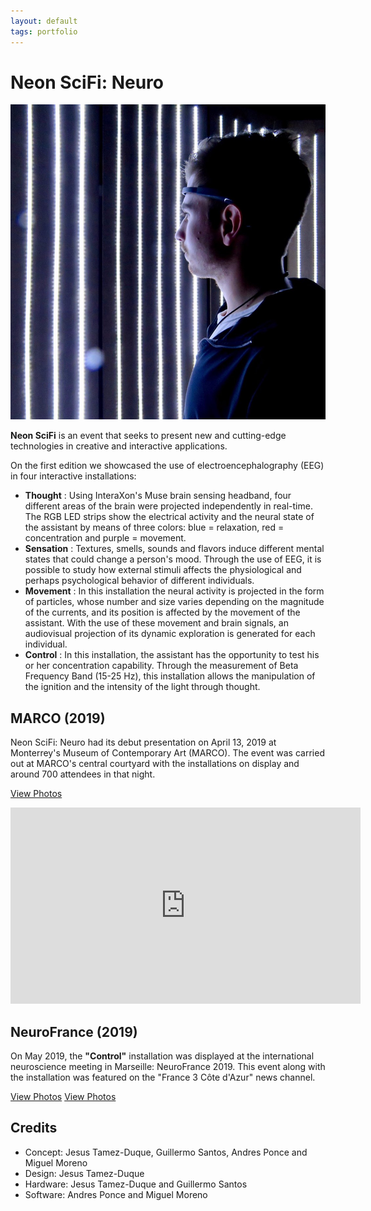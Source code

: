 ```yaml
---
layout: default
tags: portfolio
---
```

# Neon SciFi: Neuro

![Control](/assets/images/2019-08-14-Neon-SciFi-Neuro.jpg)

**Neon SciFi** is an event that seeks to present new and cutting-edge technologies in creative and interactive applications.

On the first edition we showcased the use of electroencephalography (EEG) in four interactive installations:
* **Thought** : Using InteraXon's Muse brain sensing headband, four different areas of the brain were projected independently in real-time. The RGB LED strips show the electrical activity and the neural state of the assistant by means of three colors: blue = relaxation, red = concentration and purple = movement.
* **Sensation** : Textures, smells, sounds and flavors induce different mental states that could change a person's mood. Through the use of EEG, it is possible to study how external stimuli affects the physiological and perhaps psychological behavior of different individuals.
* **Movement** : In this installation the neural activity is projected in the form of particles, whose number and size varies depending on the magnitude of the currents, and its position is affected by the movement of the assistant. With the use of these movement and brain signals, an audiovisual projection of its dynamic exploration is generated for each individual.
* **Control** : In this installation, the assistant has the opportunity to test his or her concentration capability. Through the measurement of Beta Frequency Band (15-25 Hz), this installation allows the manipulation of the ignition and the intensity of the light through thought.

## MARCO (2019)

Neon SciFi: Neuro had its debut presentation on April 13, 2019 at Monterrey's Museum of Contemporary Art (MARCO). The event was carried out at MARCO's central courtyard with the installations on display and around 700 attendees in that night.

[View Photos](https://www.facebook.com/TamezDuque/posts/1644915758986060)

<iframe src="https://www.facebook.com/plugins/video.php?height=314&href=https%3A%2F%2Fwww.facebook.com%2FTamezDuque%2Fvideos%2F657232598060332%2F&show_text=false&width=560" width="560" height="314" style="border:none;overflow:hidden" scrolling="no" frameborder="0" allowfullscreen="true" allow="autoplay; clipboard-write; encrypted-media; picture-in-picture; web-share" allowFullScreen="true"></iframe>

## NeuroFrance (2019)

On May 2019, the **"Control"** installation was displayed at the international neuroscience meeting in Marseille: NeuroFrance 2019. This event along with the installation was featured on the
"France 3 Côte d'Azur" news channel.

[View Photos](https://www.facebook.com/TamezDuque/posts/1672565782887724)
[View Photos](https://www.facebook.com/TamezDuque/posts/1680702182074084)

## Credits
* Concept: Jesus Tamez-Duque, Guillermo Santos, Andres Ponce and Miguel Moreno
* Design: Jesus Tamez-Duque
* Hardware: Jesus Tamez-Duque and Guillermo Santos
* Software: Andres Ponce and Miguel Moreno
